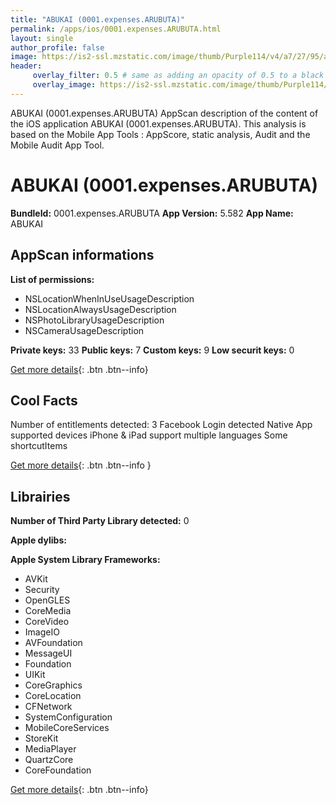 ```yaml
---
title: "ABUKAI (0001.expenses.ARUBUTA)"
permalink: /apps/ios/0001.expenses.ARUBUTA.html
layout: single
author_profile: false
image: https://is2-ssl.mzstatic.com/image/thumb/Purple114/v4/a7/27/95/a727957d-a47c-13ae-8cb3-35c43d214f59/AppIcon-0-0-1x_U007emarketing-0-0-0-3-0-0-sRGB-0-0-0-GLES2_U002c0-512MB-85-220-0-0.png/512x512bb.jpg
header: 
     overlay_filter: 0.5 # same as adding an opacity of 0.5 to a black background
     overlay_image: https://is2-ssl.mzstatic.com/image/thumb/Purple114/v4/a7/27/95/a727957d-a47c-13ae-8cb3-35c43d214f59/AppIcon-0-0-1x_U007emarketing-0-0-0-3-0-0-sRGB-0-0-0-GLES2_U002c0-512MB-85-220-0-0.png/512x512bb.jpg
---
```

ABUKAI (0001.expenses.ARUBUTA) AppScan description of the content of the iOS application ABUKAI (0001.expenses.ARUBUTA). This analysis is based on the Mobile App Tools : AppScore, static analysis, Audit and the Mobile Audit App Tool.

# ABUKAI (0001.expenses.ARUBUTA)

**BundleId:** 0001.expenses.ARUBUTA
**App Version:** 5.582
**App Name:** ABUKAI


## AppScan informations 

**List of permissions:** 
- NSLocationWhenInUseUsageDescription
- NSLocationAlwaysUsageDescription
- NSPhotoLibraryUsageDescription
- NSCameraUsageDescription
  
  
**Private keys:** 33
**Public keys:** 7
**Custom keys:** 9
**Low securit keys:** 0
  
[Get more details](/pricing.html){: .btn .btn--info}

## Cool Facts

Number of entitlements detected: 3
Facebook Login detected
Native App
supported devices iPhone & iPad
support multiple languages
Some shortcutItems 
  
[Get more details](/pricing.html){: .btn .btn--info }

## Librairies 
**Number of Third Party Library detected:** 0


**Apple dylibs:**


**Apple System Library Frameworks:**
- AVKit
- Security
- OpenGLES
- CoreMedia
- CoreVideo
- ImageIO
- AVFoundation
- MessageUI
- Foundation
- UIKit
- CoreGraphics
- CoreLocation
- CFNetwork
- SystemConfiguration
- MobileCoreServices
- StoreKit
- MediaPlayer
- QuartzCore
- CoreFoundation


  
[Get more details](/pricing.html){: .btn .btn--info}


